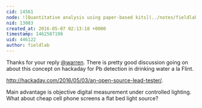 ```yaml
---
cid: 14561
node: ![Quantitative analysis using paper-based kits](../notes/fieldlab/05-06-2016/quantitative-analysis-using-paper-based-kits)
nid: 13083
created_at: 2016-05-07 02:13:18 +0000
timestamp: 1462587198
uid: 446122
author: fieldlab
---
```


Thanks for your reply [@warren](/profile/warren). There is pretty good discussion going on about this concept on hackaday for Pb detection in drinking water a la Flint.

http://hackaday.com/2016/05/03/an-open-source-lead-tester/.

Main advantage is objective digital measurement under controlled lighting. What about cheap cell phone screens a flat bed light source?